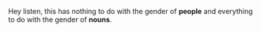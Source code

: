 Hey listen, this has nothing to do with the gender of **people** and
everything to do with the gender of **nouns**.
